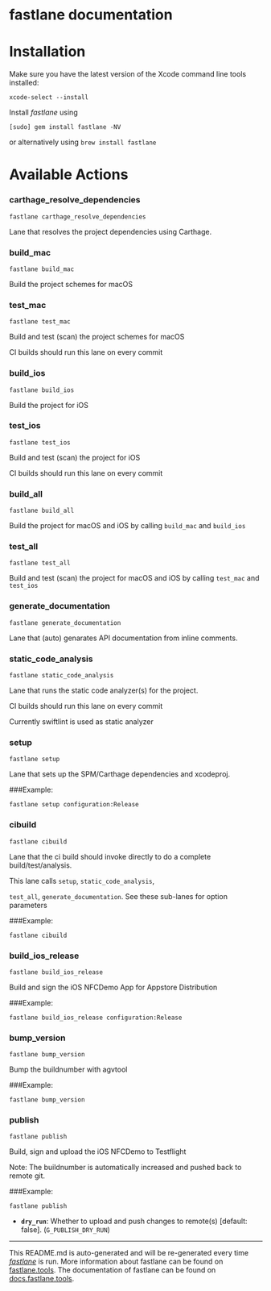 fastlane documentation
================
# Installation

Make sure you have the latest version of the Xcode command line tools installed:

```
xcode-select --install
```

Install _fastlane_ using
```
[sudo] gem install fastlane -NV
```
or alternatively using `brew install fastlane`

# Available Actions
### carthage_resolve_dependencies
```
fastlane carthage_resolve_dependencies
```
Lane that resolves the project dependencies using Carthage.
### build_mac
```
fastlane build_mac
```
Build the project schemes for macOS
### test_mac
```
fastlane test_mac
```
Build and test (scan) the project schemes for macOS

CI builds should run this lane on every commit


### build_ios
```
fastlane build_ios
```
Build the project for iOS
### test_ios
```
fastlane test_ios
```
Build and test (scan) the project for iOS

CI builds should run this lane on every commit
### build_all
```
fastlane build_all
```
Build the project for macOS and iOS by calling `build_mac` and `build_ios`
### test_all
```
fastlane test_all
```
Build and test (scan) the project for macOS and iOS by calling `test_mac` and `test_ios`
### generate_documentation
```
fastlane generate_documentation
```
Lane that (auto) genarates API documentation from inline comments.
### static_code_analysis
```
fastlane static_code_analysis
```
Lane that runs the static code analyzer(s) for the project.

CI builds should run this lane on every commit

Currently swiftlint is used as static analyzer


### setup
```
fastlane setup
```
Lane that sets up the SPM/Carthage dependencies and xcodeproj.



###Example:

```
fastlane setup configuration:Release
```


### cibuild
```
fastlane cibuild
```
Lane that the ci build should invoke directly to do a complete build/test/analysis.

This lane calls `setup`, `static_code_analysis`, 

`test_all`, `generate_documentation`. See these sub-lanes for option parameters



###Example:

```
fastlane cibuild
```


### build_ios_release
```
fastlane build_ios_release
```
Build and sign the iOS NFCDemo App for Appstore Distribution



###Example:

```
fastlane build_ios_release configuration:Release 
```


### bump_version
```
fastlane bump_version
```
Bump the buildnumber with agvtool



###Example:

```
fastlane bump_version 
```


### publish
```
fastlane publish
```
Build, sign and upload the iOS NFCDemo to Testflight

Note: The buildnumber is automatically increased and pushed back to remote git.



###Example:

```
fastlane publish 
```

 * **`dry_run`**: Whether to upload and push changes to remote(s) [default: false]. (`G_PUBLISH_DRY_RUN`)



----

This README.md is auto-generated and will be re-generated every time [_fastlane_](https://fastlane.tools) is run.
More information about fastlane can be found on [fastlane.tools](https://fastlane.tools).
The documentation of fastlane can be found on [docs.fastlane.tools](https://docs.fastlane.tools).
